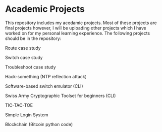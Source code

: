 # Academic Projects
This repository includes my acedamic projects. Most of these projects are final projects however, I will be uploading other projects which I have worked on for my personal learning experience. The following projects should be in the repository:
 
Route case study 

Switch case study 

Troubleshoot case study

Hack-something (NTP reflection attack)

Software-based switch emulator (CLI)

Swiss Army Cryptographic Toolset for beginners (CLI)

TIC-TAC-TOE

Simple Login System

Blockchain (Bitcoin python code)


 
 
